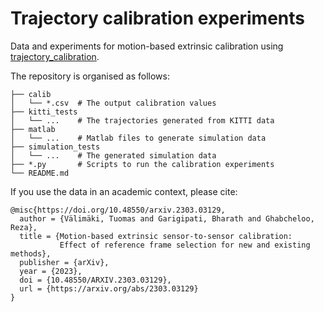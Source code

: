 # Trajectory calibration experiments

Data and experiments for motion-based extrinsic calibration using [trajectory_calibration].

The repository is organised as follows:

```
├── calib
│   └── *.csv  # The output calibration values
├── kitti_tests
│   └── ...    # The trajectories generated from KITTI data
├── matlab
│   └── ...    # Matlab files to generate simulation data
├── simulation_tests
│   └── ...    # The generated simulation data
├── *.py       # Scripts to run the calibration experiments
└── README.md
```

If you use the data in an academic context, please cite:

    @misc{https://doi.org/10.48550/arxiv.2303.03129,
      author = {Välimäki, Tuomas and Garigipati, Bharath and Ghabcheloo, Reza},
      title = {Motion-based extrinsic sensor-to-sensor calibration:
               Effect of reference frame selection for new and existing methods},
      publisher = {arXiv},
      year = {2023},
      doi = {10.48550/ARXIV.2303.03129},
      url = {https://arxiv.org/abs/2303.03129}
    }

[trajectory_calibration]: https://github.com/tau-alma/trajectory_calibration
